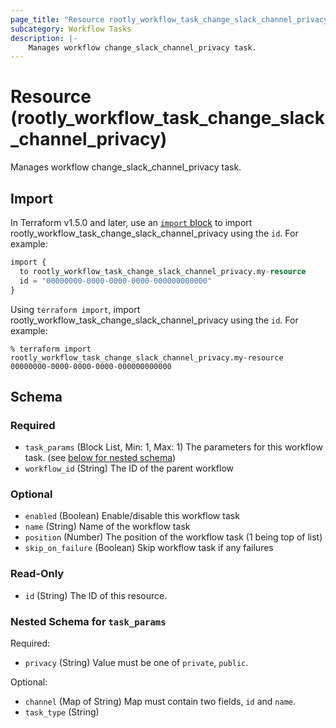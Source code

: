 ```yaml
---
page_title: "Resource rootly_workflow_task_change_slack_channel_privacy - terraform-provider-rootly"
subcategory: Workflow Tasks
description: |-
    Manages workflow change_slack_channel_privacy task.
---
```


# Resource (rootly_workflow_task_change_slack_channel_privacy)

Manages workflow change_slack_channel_privacy task.



## Import

In Terraform v1.5.0 and later, use an [`import` block](https://developer.hashicorp.com/terraform/language/import) to import rootly_workflow_task_change_slack_channel_privacy using the `id`. For example:

```terraform
import {
  to rootly_workflow_task_change_slack_channel_privacy.my-resource
  id = "00000000-0000-0000-0000-000000000000"
}
```

Using `terraform import`, import rootly_workflow_task_change_slack_channel_privacy using the `id`. For example:

```console
% terraform import rootly_workflow_task_change_slack_channel_privacy.my-resource 00000000-0000-0000-0000-000000000000
```

<!-- schema generated by tfplugindocs -->
## Schema

### Required

- `task_params` (Block List, Min: 1, Max: 1) The parameters for this workflow task. (see [below for nested schema](#nestedblock--task_params))
- `workflow_id` (String) The ID of the parent workflow

### Optional

- `enabled` (Boolean) Enable/disable this workflow task
- `name` (String) Name of the workflow task
- `position` (Number) The position of the workflow task (1 being top of list)
- `skip_on_failure` (Boolean) Skip workflow task if any failures

### Read-Only

- `id` (String) The ID of this resource.

<a id="nestedblock--task_params"></a>
### Nested Schema for `task_params`

Required:

- `privacy` (String) Value must be one of `private`, `public`.

Optional:

- `channel` (Map of String) Map must contain two fields, `id` and `name`.
- `task_type` (String)
